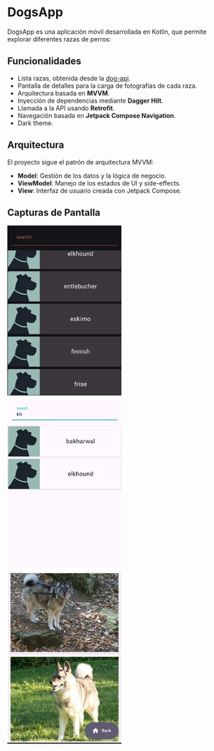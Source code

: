 # DogsApp

DogsApp es una aplicación móvil desarrollada en Kotlin, que permite explorar diferentes razas de perros:

## Funcionalidades
- Lista razas, obtenida desde la [dog-api](https://dog.ceo/dog-api/).
- Pantalla de detalles para la carga de fotografías de cada raza.
- Arquitectura basada en **MVVM**.
- Inyección de dependencias mediante **Dagger Hilt**.
- Llamada a la API usando **Retrofit**.
- Navegación basada en **Jetpack Compose Navigation**.
- Dark theme.

## Arquitectura
El proyecto sigue el patrón de arquitectura MVVM:
- **Model**: Gestión de los datos y la lógica de negocio.
- **ViewModel**: Manejo de los estados de UI y side-effects.
- **View**: Interfaz de usuario creada con Jetpack Compose.

## Capturas de Pantalla
<div style="display: flex; flex-wrap: wrap; gap: 10px;">
    <img src="app/assets/dogappdark.webp" alt="search" width="260">
    <img src="app/assets/dogappsearch.webp" alt="info" width="260">
    <img src="app/assets/dogappdetail.webp" alt="details" width="260">
</div>